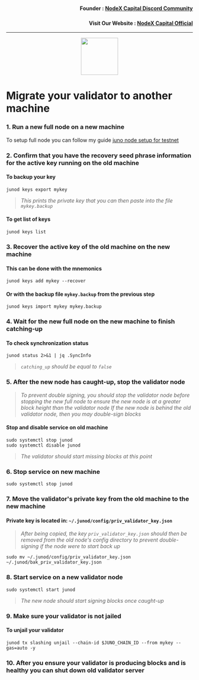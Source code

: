 <h3><p style="font-size:14px" align="right">Founder :
<a href="https://discord.gg/nodexcapital" target="_blank">NodeX Capital Discord Community</a></p></h3>
<h3><p style="font-size:14px" align="right">Visit Our Website :
<a href="https://discord.gg/nodexcapital" target="_blank">NodeX Capital Official</a></p></h3>
<hr>

<p align="center">
  <img height="100" height="auto" src="https://user-images.githubusercontent.com/50621007/181202199-ec65c529-8f92-4083-9841-77e48e47ba03.png">
</p>

# Migrate your validator to another machine

### 1. Run a new full node on a new machine
To setup full node you can follow my guide [juno node setup for testnet](https://github.com/nodexcapital/testnet/blob/main/juno/README.md)

### 2. Confirm that you have the recovery seed phrase information for the active key running on the old machine

#### To backup your key
```
junod keys export mykey
```
> _This prints the private key that you can then paste into the file `mykey.backup`_

#### To get list of keys
```
junod keys list
```

### 3. Recover the active key of the old machine on the new machine

#### This can be done with the mnemonics
```
junod keys add mykey --recover
```

#### Or with the backup file `mykey.backup` from the previous step
```
junod keys import mykey mykey.backup
```

### 4. Wait for the new full node on the new machine to finish catching-up

#### To check synchronization status
```
junod status 2>&1 | jq .SyncInfo
```
> _`catching_up` should be equal to `false`_

### 5. After the new node has caught-up, stop the validator node

> _To prevent double signing, you should stop the validator node before stopping the new full node to ensure the new node is at a greater block height than the validator node_
> _If the new node is behind the old validator node, then you may double-sign blocks_

#### Stop and disable service on old machine
```
sudo systemctl stop junod
sudo systemctl disable junod
```
> _The validator should start missing blocks at this point_

### 6. Stop service on new machine
```
sudo systemctl stop junod
```

### 7. Move the validator's private key from the old machine to the new machine
#### Private key is located in: `~/.junod/config/priv_validator_key.json`

> _After being copied, the key `priv_validator_key.json` should then be removed from the old node's config directory to prevent double-signing if the node were to start back up_
```
sudo mv ~/.junod/config/priv_validator_key.json ~/.junod/bak_priv_validator_key.json
```

### 8. Start service on a new validator node
```
sudo systemctl start junod
```
> _The new node should start signing blocks once caught-up_

### 9. Make sure your validator is not jailed
#### To unjail your validator
```
junod tx slashing unjail --chain-id $JUNO_CHAIN_ID --from mykey --gas=auto -y
```

### 10. After you ensure your validator is producing blocks and is healthy you can shut down old validator server
